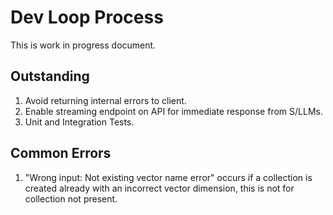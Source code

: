 # Dev Loop Process

This is work in progress document.

## Outstanding

1. Avoid returning internal errors to client.
2. Enable streaming endpoint on API for immediate response from S/LLMs.
3. Unit and Integration Tests.

## Common Errors

1. "Wrong input: Not existing vector name error" occurs if a collection is created already with an incorrect vector dimension, this is not for collection not present.
